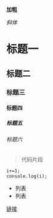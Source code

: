 **加粗**

_斜体_

# 标题一

## 标题二

### 标题三

#### 标题四

##### 标题五

###### 标题六

>代码片段

```var i=0;
i+=1;
console.log(i);
```

- 列表
- 列表

[链接](http://www.baidu.com "链接")